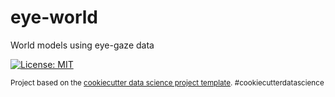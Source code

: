 eye-world
==============================

World models using eye-gaze data

[![License: MIT](https://img.shields.io/badge/License-MIT-yellow.svg)](https://opensource.org/licenses/MIT)


<p><small>Project based on the <a target="_blank" href="https://github.com/iHuman-Lab/ihuman-cookiecutter-data-science">cookiecutter data science project template</a>. #cookiecutterdatascience</small></p>

